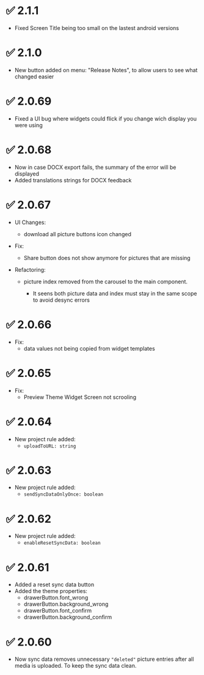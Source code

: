 # ✅ 2.1.1

- Fixed Screen Title being too small on the lastest android versions


# ✅ 2.1.0

- New button added on <HomeScope /> menu: "Release Notes", to allow users to see what changed easier


# ✅ 2.0.69

- Fixed a UI bug where widgets could flick if you change wich display you were using


# ✅ 2.0.68

- Now in case DOCX export fails, the summary of the error will be displayed
- Added translations strings for DOCX feedback


# ✅ 2.0.67

- UI Changes:
  - <PictureInput /> download all picture buttons icon changed

- Fix:
  - Share button does not show anymore for pictures that are missing

- Refactoring:
  - <PictureInput /> picture index removed from the carousel to the main component.
    - It seens both picture data and index must stay in the same scope to avoid desync errors


# ✅ 2.0.66

- Fix:
  - <SelectionInput /> data values not being copied from widget templates 


# ✅ 2.0.65

- Fix:
  - Preview Theme Widget Screen not scrooling


# ✅ 2.0.64

- New project rule added:
  - `uploadToURL: string`


# ✅ 2.0.63

- New project rule added:
  - `sendSyncDataOnlyOnce: boolean`


# ✅ 2.0.62

- New project rule added:
  - `enableResetSyncData: boolean`


# ✅ 2.0.61

- Added a reset sync data button
- Added the theme properties:
  - drawerButton.font_wrong
  - drawerButton.background_wrong
  - drawerButton.font_confirm
  - drawerButton.background_confirm


# ✅ 2.0.60

- Now sync data removes unnecessary `"deleted"` picture entries after all media is uploaded. To keep the sync data clean.